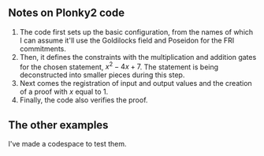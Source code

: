 ## Notes on Plonky2 code
1. The code first sets up the basic configuration, from the names of which I can assume it'll use the Goldilocks field and Poseidon for the FRI commitments.
2. Then, it defines the constraints with the multiplication and addition gates for the chosen statement, $x^2 - 4x + 7$. The statement is being deconstructed into smaller pieces during this step.
3. Next comes the registration of input and output values and the creation of a proof with $x$ equal to 1.
4. Finally, the code also verifies the proof.

## The other examples
I've made a codespace to test them.
